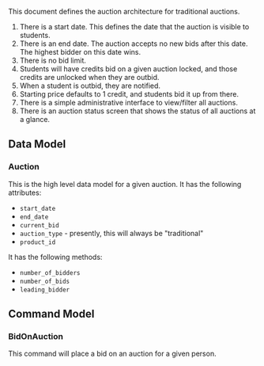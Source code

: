 This document defines the auction architecture for traditional auctions.

1) There is a start date.  This defines the date that the auction is visible to
students.
2) There is an end date.  The auction accepts no new bids after this date.  The
highest bidder on this date wins.
3) There is no bid limit.
4) Students will have credits bid on a given auction locked, and those credits
are unlocked when they are outbid.
5) When a student is outbid, they are notified.
6) Starting price defaults to 1 credit, and students bid it up from there.
7) There is a simple administrative interface to view/filter all auctions.
8) There is an auction status screen that shows the status of all auctions at a
glance.

## Data Model
### Auction
This is the high level data model for a given auction.  It has the following
attributes:

- `start_date`
- `end_date`
- `current_bid`
- `auction_type` - presently, this will always be "traditional"
- `product_id`

It has the following methods:

- `number_of_bidders`
- `number_of_bids`
- `leading_bidder`

## Command Model
### BidOnAuction
This command will place a bid on an auction for a given person.

